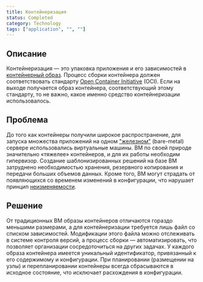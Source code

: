 ```yaml
---
title: Контейнеризация
status: Completed
category: Technology
tags: ["application", "", ""]
---
```


## Описание

Контейнеризация — это упаковка приложения и его зависимостей в [контейнерный образ](/container-image/).
Процесс сборки контейнера должен соответствовать стандарту [Open Container Initiative](https://opencontainers.org) (OCI).
Если на выходе получается образ контейнера, соответствующий этому стандарту, то не важно, какое именно средство контейнеризации использовалось.

## Проблема 

До того как контейнеры получили широкое распространение, для запуска множества приложений на одном ["железном"](/bare-metal-machine/) (bare-metal) сервере использовались виртуальные машины.
ВМ по своей природе значительно «тяжелее» контейнеров, и для их работы необходим гипервизор.
Создание шаблонизированных решений на базе ВМ затруднено необходимостью хранения, резервного копирования и передачи больших объемов данных.
Кроме того, ВМ могут страдать от появляющихся со временем изменений в конфигурации, что нарушает принцип [неизменяемости](/immutable-infrastructure/).

## Решение

От традиционных ВМ образы контейнеров отличаются гораздо меньшими размерами, 
а для контейнеризации требуется лишь файл со списком зависимостей.
Модификации этого файла можно отслеживать в системе контроля версий, а процесс сборки — автоматизировать, 
что позволяет организации сосредоточиться на других задачах.
У каждого образа контейнера имеется уникальный идентификатор, 
привязанный к его содержимому и конфигурации.
При планировании (размещении на узлы) и перепланировании контейнеры всегда 
сбрасываются в исходное состояние, что исключает расхождения в конфигурации.
